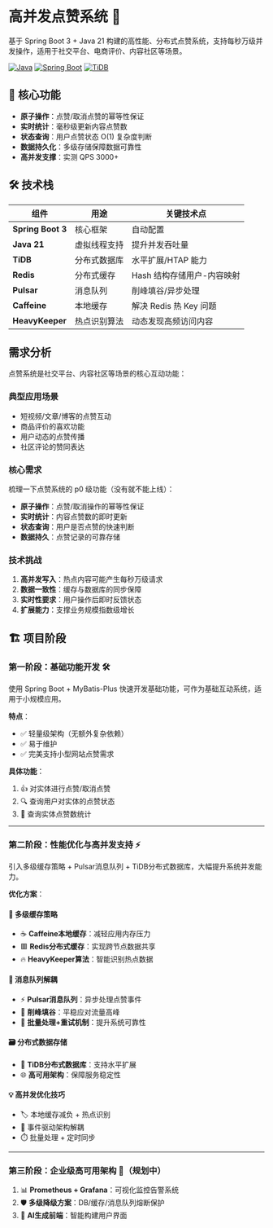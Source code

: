 # 高并发点赞系统 🚀

基于 Spring Boot 3 + Java 21 构建的高性能、分布式点赞系统，支持每秒万级并发操作，适用于社交平台、电商评价、内容社区等场景。

[![Java](https://img.shields.io/badge/Java-21-red?logo=openjdk)](https://openjdk.org/)
[![Spring Boot](https://img.shields.io/badge/Spring%20Boot-3.2-blue?logo=spring)](https://spring.io/)
[![TiDB](https://img.shields.io/badge/TiDB-7.5-green?logo=tidb)](https://tidb.io/)

## 📌 核心功能
- **原子操作**：点赞/取消点赞的幂等性保证
- **实时统计**：毫秒级更新内容点赞数
- **状态查询**：用户点赞状态 O(1) 复杂度判断
- **数据持久化**：多级存储保障数据可靠性
- **高并发支撑**：实测 QPS 3000+

## 🛠️ 技术栈
| 组件               | 用途                          | 关键技术点                     |
|--------------------|-----------------------------|------------------------------|
| **Spring Boot 3**  | 核心框架                      | 自动配置       |
| **Java 21**        | 虚拟线程支持                  | 提升并发吞吐量                |
| **TiDB**           | 分布式数据库                  | 水平扩展/HTAP 能力           |
| **Redis**          | 分布式缓存                    | Hash 结构存储用户-内容映射    |
| **Pulsar**         | 消息队列                      | 削峰填谷/异步处理             |
| **Caffeine**       | 本地缓存                      | 解决 Redis 热 Key 问题        |
| **HeavyKeeper**    | 热点识别算法                  | 动态发现高频访问内容          |

## 需求分析

点赞系统是社交平台、内容社区等场景的核心互动功能：  


### 典型应用场景
- 短视频/文章/博客的点赞互动
- 商品评价的喜欢功能
- 用户动态的点赞传播
- 社区评论的赞同表达

### 核心需求
梳理一下点赞系统的 p0 级功能（没有就不能上线）：

- **原子操作**：点赞/取消操作的幂等性保证
- **实时统计**：内容点赞数的即时更新
- **状态查询**：用户是否点赞的快速判断
- **数据持久**：点赞记录的可靠存储  


### 技术挑战
1. **高并发写入**：热点内容可能产生每秒万级请求
2. **数据一致性**：缓存与数据库的同步保障
3. **实时性要求**：用户操作后即时反馈状态
4. **扩展能力**：支撑业务规模指数级增长  

## 🏗️ 项目阶段

### 第一阶段：基础功能开发 🛠️
使用 Spring Boot + MyBatis-Plus 快速开发基础功能，可作为基础互动系统，适用于小规模应用。

**特点**：
- ✅ 轻量级架构（无额外复杂依赖）
- ✅ 易于维护
- ✅ 完美支持小型网站点赞需求

**具体功能**：
1. 👍 对实体进行点赞/取消点赞
2. 🔍 查询用户对实体的点赞状态
3. 🧮 查询实体点赞数统计

---

### 第二阶段：性能优化与高并发支持 ⚡
引入多级缓存策略 + Pulsar消息队列 + TiDB分布式数据库，大幅提升系统并发能力。

**优化方案**：

#### 🚀 多级缓存策略
- ☕ **Caffeine本地缓存**：减轻应用内存压力
- 🟥 **Redis分布式缓存**：实现跨节点数据共享
- 🔥 **HeavyKeeper算法**：智能识别热点数据

#### 📨 消息队列解耦
- ⚡ **Pulsar消息队列**：异步处理点赞事件
- 🌊 **削峰填谷**：平稳应对流量高峰
- 🔄 **批量处理+重试机制**：提升系统可靠性

#### 🗃️ 分布式数据存储
- 🎯 **TiDB分布式数据库**：支持水平扩展
- 🌐 **高可用架构**：保障服务稳定性

#### 💡 高并发优化技巧
- 🏷️ 本地缓存减负 + 热点识别
- 🧩 事件驱动架构解耦
- ⏱️ 批量处理 + 定时同步

---

### 第三阶段：企业级高可用架构 🚧（规划中）
1. 📊 **Prometheus + Grafana**：可视化监控告警系统
2. 🛡️ **多级降级方案**：DB/缓存/消息队列熔断保护
3. 🤖 **AI生成前端**：智能构建用户界面
